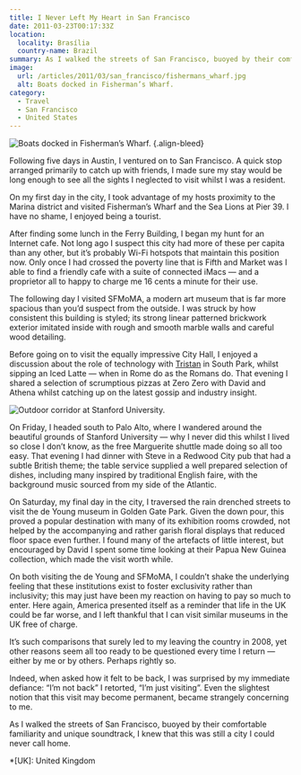 ```yaml
---
title: I Never Left My Heart in San Francisco
date: 2011-03-23T00:17:33Z
location:
  locality: Brasília
  country-name: Brazil
summary: As I walked the streets of San Francisco, buoyed by their comfortable familiarity and unique soundtrack, I knew that this was still a city I could never call home.
image:
  url: /articles/2011/03/san_francisco/fishermans_wharf.jpg
  alt: Boats docked in Fisherman’s Wharf.
category:
  - Travel
  - San Francisco
  - United States
---
```

![](fishermans_wharf.jpg 'Boats docked in Fisherman’s Wharf.')
{.align-bleed}

Following five days in Austin, I ventured on to San Francisco. A quick stop arranged primarily to catch up with friends, I made sure my stay would be long enough to see all the sights I neglected to visit whilst I was a resident.

On my first day in the city, I took advantage of my hosts proximity to the Marina district and visited Fisherman’s Wharf and the Sea Lions at Pier 39. I have no shame, I enjoyed being a tourist.

After finding some lunch in the Ferry Building, I began my hunt for an Internet cafe. Not long ago I suspect this city had more of these per capita than any other, but it’s probably Wi-Fi hotspots that maintain this position now. Only once I had crossed the poverty line that is Fifth and Market was I able to find a friendly cafe with a suite of connected iMacs — and a proprietor all to happy to charge me 16 cents a minute for their use.

The following day I visited SFMoMA, a modern art museum that is far more spacious than you’d suspect from the outside. I was struck by how consistent this building is styled; its strong linear patterned brickwork exterior imitated inside with rough and smooth marble walls and careful wood detailing.

Before going on to visit the equally impressive City Hall, I enjoyed a discussion about the role of technology with [Tristan][1] in South Park, whilst sipping an Iced Latte — when in Rome do as the Romans do. That evening I shared a selection of scrumptious pizzas at Zero Zero with David and Athena whilst catching up on the latest gossip and industry insight.

![](stanford_university.jpg 'Outdoor corridor at Stanford University.')

On Friday, I headed south to Palo Alto, where I wandered around the beautiful grounds of Stanford University — why I never did this whilst I lived so close I don’t know, as the free Marguerite shuttle made doing so all too easy. That evening I had dinner with Steve in a Redwood City pub that had a subtle British theme; the table service supplied a well prepared selection of dishes, including many inspired by traditional English faire, with the background music sourced from my side of the Atlantic.

On Saturday, my final day in the city, I traversed the rain drenched streets to visit the de Young museum in Golden Gate Park. Given the down pour, this proved a popular destination with many of its exhibition rooms crowded, not helped by the accompanying and rather garish floral displays that reduced floor space even further. I found many of the artefacts of little interest, but encouraged by David I spent some time looking at their Papua New Guinea collection, which made the visit worth while.

On both visiting the de Young and SFMoMA, I couldn’t shake the underlying feeling that these institutions exist to foster exclusivity rather than inclusivity; this may just have been my reaction on having to pay so much to enter. Here again, America presented itself as a reminder that life in the UK could be far worse, and I left thankful that I can visit similar museums in the UK free of charge.

It’s such comparisons that surely led to my leaving the country in 2008, yet other reasons seem all too ready to be questioned every time I return — either by me or by others. Perhaps rightly so.

Indeed, when asked how it felt to be back, I was surprised by my immediate defiance: “I’m not back” I retorted, “I’m just visiting”. Even the slightest notion that this visit may become permanent, became strangely concerning to me.

As I walked the streets of San Francisco, buoyed by their comfortable familiarity and unique soundtrack, I knew that this was still a city I could never call home.

[1]: http://tristanharris.com/

*[UK]: United Kingdom

